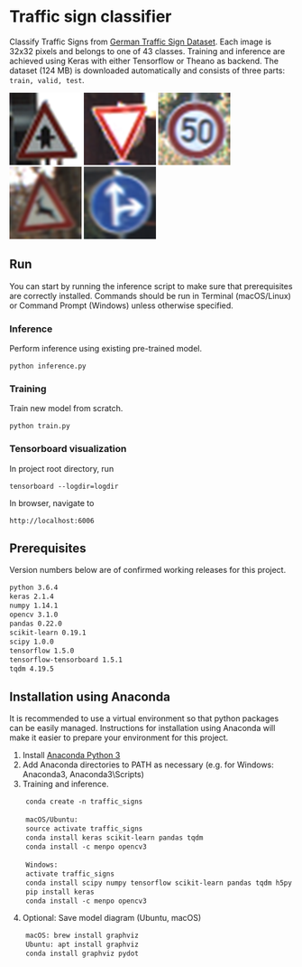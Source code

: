# Traffic sign classifier
Classify Traffic Signs from [German Traffic Sign Dataset](http://benchmark.ini.rub.de/?section=gtsrb&subsection=dataset).
Each image is 32x32 pixels and belongs to one of 43 classes. Training and inference are achieved using Keras with either Tensorflow or Theano as backend.
The dataset (124 MB) is downloaded automatically and consists of three parts: `train, valid, test`.

![70](examples/sign_00070.png)
![178](examples/sign_00178.png)
![195](examples/sign_00195.png)
![323](examples/sign_00323.png)
![987](examples/sign_00987.png)

## Run
You can start by running the inference script to make sure that prerequisites are correctly installed.
Commands should be run in Terminal (macOS/Linux) or Command Prompt (Windows) unless otherwise specified.

### Inference
Perform inference using existing pre-trained model.

    python inference.py

### Training
Train new model from scratch.

    python train.py
    
### Tensorboard visualization
In project root directory, run

    tensorboard --logdir=logdir
    
In browser, navigate to
    
    http://localhost:6006

## Prerequisites

Version numbers below are of confirmed working releases for this project.

    python 3.6.4
    keras 2.1.4    
    numpy 1.14.1
    opencv 3.1.0
    pandas 0.22.0
    scikit-learn 0.19.1
    scipy 1.0.0
    tensorflow 1.5.0
    tensorflow-tensorboard 1.5.1
    tqdm 4.19.5
    

## Installation using Anaconda
It is recommended to use a virtual environment so that python packages can be easily managed.
Instructions for installation using Anaconda will make it easier to prepare your environment for this project.

1. Install [Anaconda Python 3](https://www.continuum.io/downloads)
2. Add Anaconda directories to PATH as necessary (e.g. for Windows: Anaconda3, Anaconda3\\Scripts)
3. Training and inference.
```
    conda create -n traffic_signs

    macOS/Ubuntu:
    source activate traffic_signs
    conda install keras scikit-learn pandas tqdm
    conda install -c menpo opencv3

    Windows:
    activate traffic_signs
    conda install scipy numpy tensorflow scikit-learn pandas tqdm h5py
    pip install keras
    conda install -c menpo opencv3
```
4. Optional: Save model diagram (Ubuntu, macOS)
```
    macOS: brew install graphviz
    Ubuntu: apt install graphviz
    conda install graphviz pydot
```

